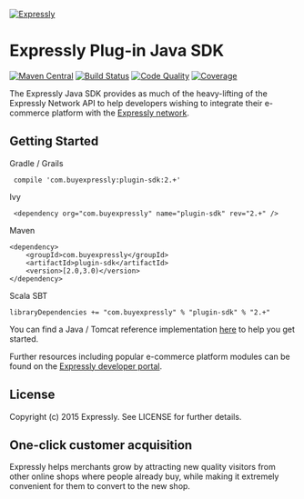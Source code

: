 [![Expressly](https://buyexpressly.com/assets/img/expressly-logo-sm-gray.png)](https://buyexpressly.com)
# Expressly Plug-in Java SDK

[![Maven Central](https://maven-badges.herokuapp.com/maven-central/com.buyexpressly/plugin-sdk/badge.svg)](https://maven-badges.herokuapp.com/maven-central/com.buyexpressly/plugin-sdk)
[![Build Status](https://api.travis-ci.org/expressly/expressly-plugin-sdk-java-core.png)](https://travis-ci.org/expressly/expressly-plugin-sdk-java-core)
[![Code Quality](https://api.codacy.com/project/badge/grade/1b014cca6abd4f57b9387d19d391cafa)](https://www.codacy.com/app/marc-g-smith/expressly-plugin-sdk-java-core)
[![Coverage](https://api.codacy.com/project/badge/coverage/1b014cca6abd4f57b9387d19d391cafa)](https://www.codacy.com/app/marc-g-smith/expressly-plugin-sdk-java-core)

The Expressly Java SDK provides as much of the heavy-lifting of the Expressly Network API to help developers wishing to
integrate their e-commerce platform with the [Expressly network](https://buyexpressly.com).

## Getting Started

Gradle / Grails
     
     compile 'com.buyexpressly:plugin-sdk:2.+'
     
Ivy
     
     <dependency org="com.buyexpressly" name="plugin-sdk" rev="2.+" />
     
Maven

    <dependency>
        <groupId>com.buyexpressly</groupId>
        <artifactId>plugin-sdk</artifactId>
        <version>[2.0,3.0)</version>
    </dependency>
    
Scala SBT

    libraryDependencies += "com.buyexpressly" % "plugin-sdk" % "2.+"

You can find a Java / Tomcat reference implementation [here](https://github.com/expressly/expressly-plugin-java-reference-implementation)
to help you get started.

Further resources including popular e-commerce platform modules can be found on the 
[Expressly developer portal](http://developer.buyexpressly.com).

## License

Copyright (c) 2015 Expressly. See LICENSE for further details.

## One-click customer acquisition

Expressly helps merchants grow by attracting new quality visitors from other online shops where people already buy, 
while making it extremely convenient for them to convert to the new shop.
